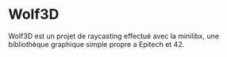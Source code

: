 # Wolf3D

Wolf3D est un projet de raycasting effectué avec la minilibx, une bibliothèque graphique simple propre a Epitech et 42.
